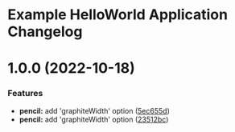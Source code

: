 # Example HelloWorld Application Changelog

# 1.0.0 (2022-10-18)


### Features

* **pencil:** add 'graphiteWidth' option ([5ec655d](https://github.com/thuongnn/ga-java/commit/5ec655d6a865e1567049984c1c5319d1f48882da))
* **pencil:** add 'graphiteWidth' option ([23512bc](https://github.com/thuongnn/ga-java/commit/23512bc735b920ac7ab0184b6eb162cf8e23b111))
